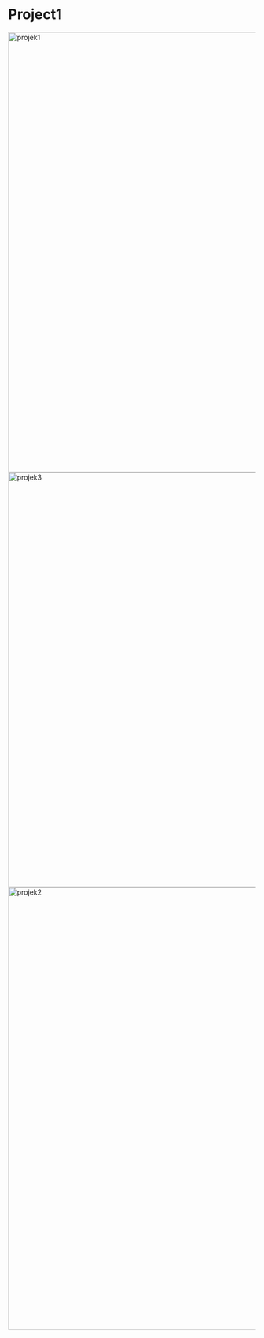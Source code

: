 # Project1

<img width="894" alt="projek1" src="https://github.com/wedangRyan/Project1/assets/44431152/6c0e7c8c-63af-4d9e-b938-99a157e7930e">


<img width="843" alt="projek3" src="https://github.com/wedangRyan/Project1/assets/44431152/01547dda-58ec-45c9-95ca-43f7c985e7b4">


<img width="900" alt="projek2" src="https://github.com/wedangRyan/Project1/assets/44431152/cf546430-ac60-4f70-bf1a-72886d2b3aee">
